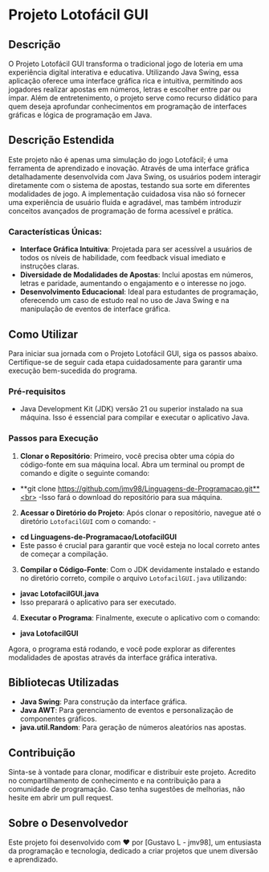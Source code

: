 # Projeto Lotofácil GUI

## Descrição
O Projeto Lotofácil GUI transforma o tradicional jogo de loteria em uma experiência digital interativa e educativa. Utilizando Java Swing, essa aplicação oferece uma interface gráfica rica e intuitiva, permitindo aos jogadores realizar apostas em números, letras e escolher entre par ou ímpar. Além de entretenimento, o projeto serve como recurso didático para quem deseja aprofundar conhecimentos em programação de interfaces gráficas e lógica de programação em Java.

## Descrição Estendida
Este projeto não é apenas uma simulação do jogo Lotofácil; é uma ferramenta de aprendizado e inovação. Através de uma interface gráfica detalhadamente desenvolvida com Java Swing, os usuários podem interagir diretamente com o sistema de apostas, testando sua sorte em diferentes modalidades de jogo. A implementação cuidadosa visa não só fornecer uma experiência de usuário fluida e agradável, mas também introduzir conceitos avançados de programação de forma acessível e prática.

### Características Únicas:
- **Interface Gráfica Intuitiva**: Projetada para ser acessível a usuários de todos os níveis de habilidade, com feedback visual imediato e instruções claras.
- **Diversidade de Modalidades de Apostas**: Inclui apostas em números, letras e paridade, aumentando o engajamento e o interesse no jogo.
- **Desenvolvimento Educacional**: Ideal para estudantes de programação, oferecendo um caso de estudo real no uso de Java Swing e na manipulação de eventos de interface gráfica.

## Como Utilizar

Para iniciar sua jornada com o Projeto Lotofácil GUI, siga os passos abaixo. Certifique-se de seguir cada etapa cuidadosamente para garantir uma execução bem-sucedida do programa.

### Pré-requisitos
- Java Development Kit (JDK) versão 21 ou superior instalado na sua máquina. Isso é essencial para compilar e executar o aplicativo Java.

### Passos para Execução

1. **Clonar o Repositório**: Primeiro, você precisa obter uma cópia do código-fonte em sua máquina local. Abra um terminal ou prompt de comando e digite o seguinte comando: 
- **git clone https://github.com/jmv98/Linguagens-de-Programacao.git**<br>
-Isso fará o download do repositório para sua máquina.

2. **Acessar o Diretório do Projeto**: Após clonar o repositório, navegue até o diretório `LotofacilGUI` com o comando: -
- **cd Linguagens-de-Programacao/LotofacilGUI**<br>
- Este passo é crucial para garantir que você esteja no local correto antes de começar a compilação.

3. **Compilar o Código-Fonte**: Com o JDK devidamente instalado e estando no diretório correto, compile o arquivo `LotofacilGUI.java` utilizando:
- **javac LotofacilGUI.java**<br>
- Isso preparará o aplicativo para ser executado.

4. **Executar o Programa**: Finalmente, execute o aplicativo com o comando:
- **java LotofacilGUI** 

Agora, o programa está rodando, e você pode explorar as diferentes modalidades de apostas através da interface gráfica interativa.

## Bibliotecas Utilizadas
- **Java Swing**: Para construção da interface gráfica.
- **Java AWT**: Para gerenciamento de eventos e personalização de componentes gráficos.
- **java.util.Random**: Para geração de números aleatórios nas apostas.

## Contribuição
Sinta-se à vontade para clonar, modificar e distribuir este projeto. Acredito no compartilhamento de conhecimento e na contribuição para a comunidade de programação. Caso tenha sugestões de melhorias, não hesite em abrir um pull request.

## Sobre o Desenvolvedor
Este projeto foi desenvolvido com ❤️ por [Gustavo L - jmv98], um entusiasta da programação e tecnologia, dedicado a criar projetos que unem diversão e aprendizado.
